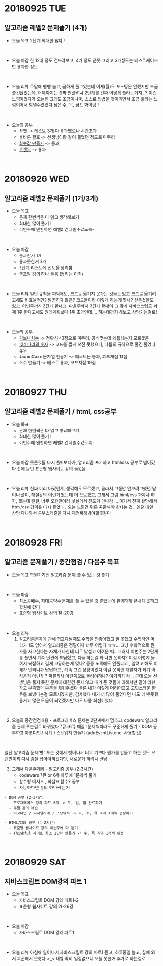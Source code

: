 # 20180925 TUE

## 알고리즘 레벨2 문제풀기 (4개)

- 오늘 목표
2단계 최대한 많이 !
<br />

- 오늘 마감
한 12개 정도 건드려보고, 4개 정도 푼듯 
그리고 3개정도는 테스트케이스만 통과한 정도 
<br />

- 오늘 리뷰
주말에 팽팽 놀고, 급하게 풀고있는데 어제(월)도 포스팅은 안했지만 조금 풀긴풀었는데, 어제까지는 진짜 안풀려서 2단계를 진짜 어떻게 풀라는거지...? 이런 느낌이었다가 
오늘은 그래도 조금이나마, 스스로 방법을 찾아가면서 조금 풀리는 느낌이어서 힘낼수있었다
남은 수, 목, 금도 화이팅 !
<br />

- 오늘의 공부
  - 카펫 -> 테스트 3개 다 통과했으나 시간초과
  - 올바른 괄호 -> 선생님이랑 같이 풀었던 정도로 마무리
  - [최솟값 만들기](http://choinashil.blog.me/221365282316) -> 통과
  - [폰켓몬](http://choinashil.blog.me/221365294376) -> 통과 
<br />



# 20180926 WED

## 알고리즘 레벨2 문제풀기 (1개/3개)

- 오늘 목표
  - 문제 한번씩은 다 읽고 생각해보기 
  - 최대한 많이 풀기 ! 
  - 이번주에 왠만하면 레벨2 건너뛸수있도록-
<br />

- 오늘 마감
  - 통과한거 1개 
  - 통과못한거 3개 
  - 2단계 리스트에 진도율 정리함 
  - 영프알 강의 하나 들음 (정리는 아직) 
<br />

- 오늘 리뷰
일단 규칙을 파악해도, 코드로 옮기지 못하는 것들도 있고 코드로 옮기려고해도 비효율적인? 깔끔하지 않은? 코드들이라 이렇게 하는게 맞나? 싶은것들도 있고. 
이번주까지 2단계 끝내고, 다음주까지 3단계 끝내야 그 뒤에 자바스크립트 과제 1주 한다고해도 원래계획보다 1주 초과인데....
하는데까지 해보고 상담가는걸로!
<br />

- 오늘의 공부
  - [피보나치수](http://blog.naver.com/choinashil/221365631923) -> 정확성 43점으로 마무리. 공식맞는데 왜틀리는지 모르겠음
  - [124 나라의 숫자](http://choinashil.blog.me/221365853272) -> 코드를 짧게 쓰진 못했으나, 나름의 규칙으로 풀긴 풀었다 휴우 
  - JadenCase 문자열 만들기 -> 테스트는 통과, 코드채점 19점 
  - 소수 만들기 -> 테스트 통과, 코드채점 19점 
<br />



# 20180927 THU 
## 알고리즘 레벨2 문제풀기 / html, css공부

- 오늘 목표
  - 문제 한번씩은 다 읽고 생각해보기 
  - 최대한 많이 풀기 ! 
  - 이번주에 왠만하면 레벨2 건너뛸수있도록-
<br />

- 오늘 마감
못푼것들 다시 풀어보다가, 알고리즘 포기하고 html/css 공부로 넘어갔다
전에 듣던 표준형 웹사이트 강의 들었음. 
<br />

- 오늘 리뷰
진짜 머리 아팠던게, 생각해도 모르겠고, 몰라서 그동안 안보려고했던 답이나 풀이, 해설강의 이런거 봤는데 더 모르겠고,
그래서 그럼 html/css 과제나 하자, 했는데 왠걸, 너무 오랜만이라 낯설어서 진도가 안나감 ... 
여기서 진짜 황당해서 html/css 강의를 다시 들었다 ;
오늘 느낀건 뭐든 꾸준해야 한다는 것..
일단 내일 상담 다녀와서 공부스케줄을 다시 재정비해봐야할것같다
<br />



# 20180928 FRI

## 알고리즘 문제풀기 / 중간점검 / 다음주 목표

- 오늘 목표
  학원가기전 알고리즘 문제 풀 수 있는 것 풀기 
<br />

- 오늘 마감
  - 최소공배수, 최대공약수 문제를 풀 수 있을 것 같았는데 완벽하게 끝내지 못하고 학원에 갔다 
  - 표준형 웹사이트 강의 18-20강 
<br />

- 오늘 리뷰
  1. 알고리즘문제에 관해 
학교다닐때도 수학을 안좋아했고 잘 못했고 수학적인 머리가 1도 없어서 알고리즘은 정말이지 너무 어렵다 ㅠㅠ...
그냥 수학적으로 뭔가를 사고한다는 자체가 나한테 너무 낯설고 어려운 벽..
그래서 이번주는 2단계를 풀면서 계속 난관에 부딪혔고, 다들 하는걸 왜 나만 못하지? 이걸 이렇게 돌려서 복잡하고 길게 코딩하는게 맞나? 등등 노력해도 안풀리고 , 알려고 해도 이해가 안되니까 답답하고 , 계속 그런 상황이었다 
이걸 못하면 개발자가 되기 어려운거 아닌가 ? 퍼블리셔 이런쪽으로 돌려야하나? 여기까지 감 ..
근데 오늘 선생님은 풀지 못한 문제에 대한건 묻지 않고 내가 푼 것들에 대해서만 같이 리뷰하고 부족했던 부분을 채워주셨다 
물론 내가 이렇게 머리아프고 고민스러운 한 주를 보냈다는걸 모르시겠지만, 감사했다 
내가 더 많이 풀었다면 나도 더 뿌듯했을거고 많은 도움이 되었겠지만 나도 나름 최선이었다 
<br />

  2. 오늘의 중간점검내용 
    - 프로그래머스 문제는 2단계에서 멈추고, codewars 알고리즘 문제 푸는걸로 바뀌었다
7큐~6큐 매일 1문제씩이라도 꾸준하게 풀기 
    - DOM 공부하고 아코디언 / 시계 / 스탑워치 만들기 (addEventListener 사용할것)
  <br />

  일단 알고리즘 문제'만' 푸는 것에서 벗어나서 너무 기쁘다 
  뭔가를 만들고 하는 것도 오랜만이라 다시 감을 잡아야하겠지만, 새로운거 하려니 신남 
<br />

  3. 그래서 다음주계획
    - 알고리즘 공부 (2-3시간)
      - codewars 7큐 or 6큐 하루에 1문제씩 풀기 
      - 함수형 메서드 , 화살표 함수? 공부 
      - 가능하다면 강의 하나씩 듣기

    - DOM 공부 (2-3시간)
      - 프로그래머스 강의 파트 6개 -> 토, 일, 월 완료하기 
      - 주말 강의 복습
      - 아코디언 / 디지털시계 / 스탑워치 -> 화, 수, 목 각각 1개씩 완성하기 

    - HTML/CSS 공부 (1-2시간) 
      - 표준형 웹사이트 강의 이번주에 다 듣기 
      - Thinkful 사이트 최소 2단락 만들기 -> 수, 목 각각 1개씩 완성 
<br />



# 20180929 SAT

## 자바스크립트 DOM강의 파트 1

- 오늘 목표
  - 자바스크립트 DOM 강의 파트1-2 
  - 표준형 웹사이트 강의 21-26강
<br />

- 오늘 마감
  - 자바스크립트 DOM 강의 파트1
<br />

- 오늘 리뷰
아침에 일어나서 자바스크립트 강의 파트1 듣고, 하루종일 놀고, 집에 와서 피곤해서 못했다 >_<
내일 딱히 일정없으니 오늘 못한거 추가로 하는걸로
<br />

